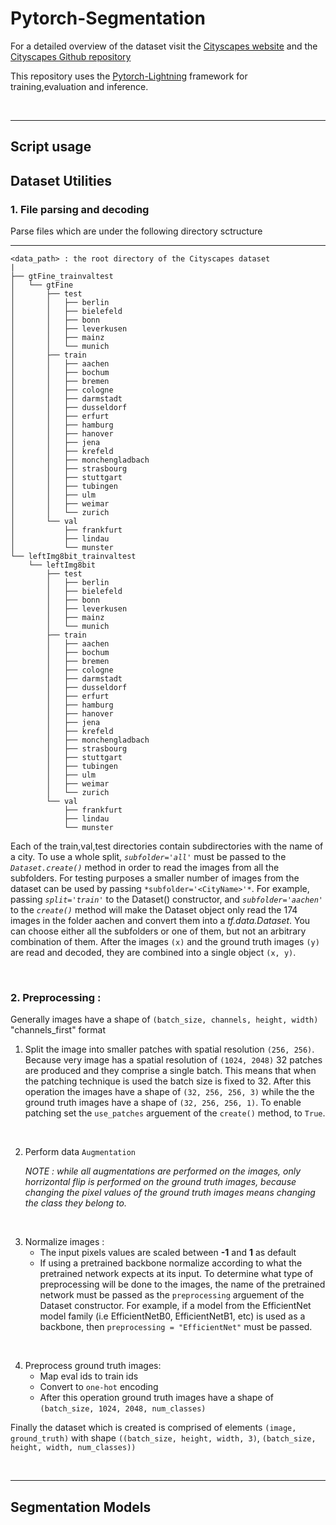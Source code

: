 # Pytorch-Segmentation

For a detailed overview of the dataset visit the [Cityscapes website](https://www.cityscapes-dataset.com/) and the [Cityscapes Github repository](https://github.com/mcordts/cityscapesScripts) 

This repository uses the [Pytorch-Lightning](https://lightning.ai/docs/pytorch/latest/) framework for training,evaluation and inference.

&nbsp;

-----
## Script usage

## Dataset Utilities
### 1. File parsing and decoding
Parse files which are under the following directory sctructure

---
    <data_path> : the root directory of the Cityscapes dataset
    |
    ├── gtFine_trainvaltest
    │   └── gtFine
    │       ├── test
    │       │   ├── berlin
    │       │   ├── bielefeld
    │       │   ├── bonn
    │       │   ├── leverkusen
    │       │   ├── mainz
    │       │   └── munich
    │       ├── train
    │       │   ├── aachen
    │       │   ├── bochum
    │       │   ├── bremen
    │       │   ├── cologne
    │       │   ├── darmstadt
    │       │   ├── dusseldorf
    │       │   ├── erfurt
    │       │   ├── hamburg
    │       │   ├── hanover
    │       │   ├── jena
    │       │   ├── krefeld
    │       │   ├── monchengladbach
    │       │   ├── strasbourg
    │       │   ├── stuttgart
    │       │   ├── tubingen
    │       │   ├── ulm
    │       │   ├── weimar
    │       │   └── zurich
    │       └── val
    │           ├── frankfurt
    │           ├── lindau
    │           └── munster
    └── leftImg8bit_trainvaltest
        └── leftImg8bit
            ├── test
            │   ├── berlin
            │   ├── bielefeld
            │   ├── bonn
            │   ├── leverkusen
            │   ├── mainz
            │   └── munich
            ├── train
            │   ├── aachen
            │   ├── bochum
            │   ├── bremen
            │   ├── cologne
            │   ├── darmstadt
            │   ├── dusseldorf
            │   ├── erfurt
            │   ├── hamburg
            │   ├── hanover
            │   ├── jena
            │   ├── krefeld
            │   ├── monchengladbach
            │   ├── strasbourg
            │   ├── stuttgart
            │   ├── tubingen
            │   ├── ulm
            │   ├── weimar
            │   └── zurich
            └── val
                ├── frankfurt
                ├── lindau
                └── munster

Each of the train,val,test directories contain subdirectories with the name of a city. To use a whole split, *`subfolder='all'`* must be passed to the *`Dataset.create()`* method in order to read the images from all the subfolders. For testing purposes a smaller number of images from the dataset can be used by passing `*subfolder='<CityName>'*`. For example, passing *`split='train'`* to the Dataset() constructor, and *`subfolder='aachen'`* to the *`create()`* method will make the Dataset object only read the 174 images in the folder aachen and convert them into a *tf.data.Dataset*. You can choose either all the subfolders or one of them, but not an arbitrary combination of them. After the images `(x)` and the ground truth images `(y)` are read and decoded, they are combined into a single object `(x, y)`.

&nbsp;

### 2. Preprocessing :
Generally images have a shape of `(batch_size, channels, height, width)` "channels_first" format

1. Split the image into smaller patches with spatial resolution `(256, 256)`. Because very image has a spatial resolution of `(1024, 2048)` 32 patches are produced and they comprise a single batch. This means that when the patching technique is used the batch size is fixed to 32. After this operation the images have a shape of `(32, 256, 256, 3)` while the the ground truth images have a shape of `(32, 256, 256, 1)`. To enable patching set the `use_patches` arguement of the `create()` method, to `True`.

&nbsp;

2. Perform data `Augmentation`

    *NOTE : while all augmentations are performed on the images, only horrizontal flip is performed on the ground truth images, because changing the pixel values of the ground truth images means changing the class they belong to.*

&nbsp;

3. Normalize images : 
   - The input pixels values are scaled between **-1** and **1** as default
   - If using a pretrained backbone normalize according to what the pretrained network expects at its input. To determine what type of preprocessing will be done to the images, the name of the pretrained network must be passed as the `preprocessing` arguement of the Dataset constructor. For example, if a model from the EfficientNet model family (i.e EfficientNetB0, EfficientNetB1, etc) is used as a backbone, then `preprocessing = "EfficientNet"` must be passed.

&nbsp;

4. Preprocess ground truth images:
   - Map eval ids to train ids
   - Convert to `one-hot` encoding
   - After this operation ground truth images have a shape of `(batch_size, 1024, 2048, num_classes)`
  
  Finally the dataset which is created is comprised of elements `(image, ground_truth)` with shape `((batch_size, height, width, 3)`, `(batch_size, height, width, num_classes))` 

&nbsp;


------

## **Segmentation Models**